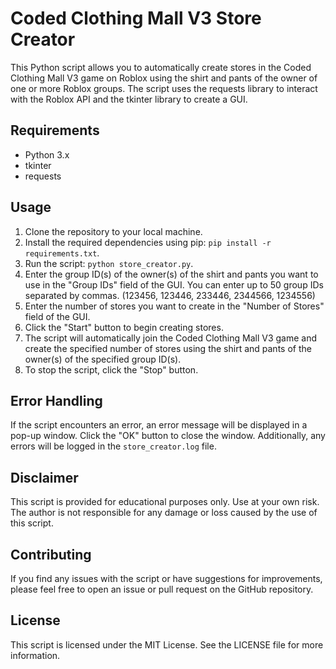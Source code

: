 # Coded Clothing Mall V3 Store Creator

This Python script allows you to automatically create stores in the Coded Clothing Mall V3 game on Roblox using the shirt and pants of the owner of one or more Roblox groups. The script uses the requests library to interact with the Roblox API and the tkinter library to create a GUI.

## Requirements

- Python 3.x
- tkinter
- requests

## Usage

1. Clone the repository to your local machine.
2. Install the required dependencies using pip: `pip install -r requirements.txt`.
3. Run the script: `python store_creator.py`.
4. Enter the group ID(s) of the owner(s) of the shirt and pants you want to use in the "Group IDs" field of the GUI. You can enter up to 50 group IDs separated by commas. (123456, 123446, 233446, 2344566, 1234556)
5. Enter the number of stores you want to create in the "Number of Stores" field of the GUI.
6. Click the "Start" button to begin creating stores.
7. The script will automatically join the Coded Clothing Mall V3 game and create the specified number of stores using the shirt and pants of the owner(s) of the specified group ID(s).
8. To stop the script, click the "Stop" button.

## Error Handling

If the script encounters an error, an error message will be displayed in a pop-up window. Click the "OK" button to close the window. Additionally, any errors will be logged in the `store_creator.log` file.

## Disclaimer

This script is provided for educational purposes only. Use at your own risk. The author is not responsible for any damage or loss caused by the use of this script.

## Contributing

If you find any issues with the script or have suggestions for improvements, please feel free to open an issue or pull request on the GitHub repository.

## License

This script is licensed under the MIT License. See the LICENSE file for more information.
